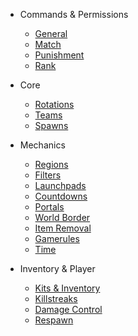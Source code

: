 <!--- * General --->
  <!--- * [Main Map Elements](general/elements.md) --->

* Commands & Permissions
  * [General](commandsandpermissions/general.md)
  * [Match](commandsandpermissions/match.md)
  * [Punishment](commandsandpermissions/punishment.md)
  * [Rank](commandsandpermissions/rank.md)

* Core
  * [Rotations](core/rotations.md)
  * [Teams](core/teams.md)
  * [Spawns](core/spawns.md)

* Mechanics
  * [Regions](mechanics/regions.md)
  * [Filters](mechanics/filters.md)
  * [Launchpads](mechanics/launchpads.md)
  * [Countdowns](mechanics/countdowns.md)
  * [Portals](mechanics/portals.md)
  * [World Border](mechanics/worldborder.md)
  * [Item Removal](mechanics/itemremoval.md)
  * [Gamerules](mechanics/gamerules.md)
  * [Time](mechanics/time.md)

* Inventory & Player
  * [Kits & Inventory](inventoryandplayer/kits.md)
  * [Killstreaks](inventoryandplayer/killstreaks.md)
  * [Damage Control](inventoryandplayer/damagecontrol.md)
  * [Respawn](inventoryandplayer/respawn.md)
  <!--- * [Crafting](inventoryandplayer/crafting.md) --->

<!--- * Objectives) --->
  <!--- * [Monuments](objectives/monuments.md) --->
  <!--- * [Wools](objectives/wools.md) --->
  <!--- * [Deathmatch](objectives/deathmatch.md) --->
  <!--- * [Hills](objectives/hills.md) --->
  <!--- * [Infection](objectives/infection.md) --->
  <!--- * [Blitz](objectives/blitz.md) --->
